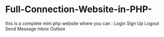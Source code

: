 # Full-Connection-Website-in-PHP-

this is a complete mini php website where you can :
   Login
   Sign Up
   Logout
   Send Message
   Inbox
   Outbox
  
 
